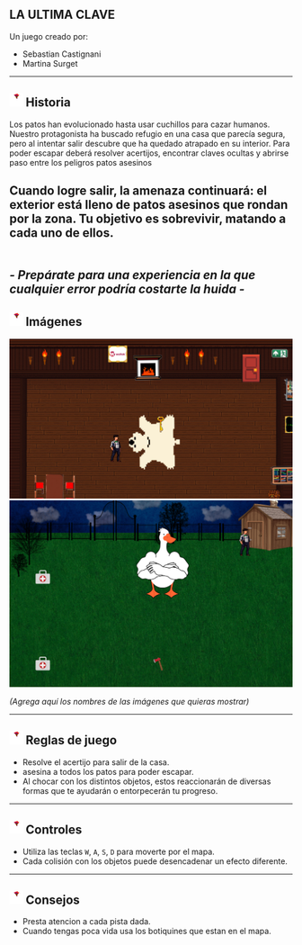 
## LA ULTIMA CLAVE


<p>Un juego creado por:</p>

- Sebastian Castignani  
- Martina Surget

---

<h2>
  <img src="./assets/hades.png" width="24" height="24" alt="Antorcha" />
  Historia
</h2>

Los patos han evolucionado hasta usar cuchillos para cazar humanos. Nuestro protagonista ha buscado refugio en una casa que parecía segura, pero al intentar salir descubre que ha quedado atrapado en su interior. Para poder escapar deberá resolver acertijos, encontrar claves ocultas y abrirse paso entre los peligros patos asesinos 

Cuando logre salir, la amenaza continuará: el exterior está lleno de patos asesinos que rondan por la zona. Tu objetivo es sobrevivir, matando a cada uno de ellos.  
<br>  
***- Prepárate para una experiencia en la que cualquier error podría costarte la huida -***  
---

<h2>
  <img src="./assets/hades.png" width="24" height="24" alt="Antorcha" />
  Imágenes
</h2>

<p align="center">
  <img src="./assets/captura1.png" width="700" alt="Captura 1" style="margin-right:10px;" />
  <img src="./assets/captura2.png" width="600" alt="Captura 2" style="margin-right:10px;" />
</p>

*(Agrega aquí los nombres de las imágenes que quieras mostrar)*

---

<h2>
  <img src="./assets/hades.png" width="24" height="24" alt="Antorcha" />
  Reglas de juego
</h2>

- Resolve el acertijo para salir de la casa.  
- asesina a todos los patos para poder escapar.  
- Al chocar con los distintos objetos, estos reaccionarán de diversas formas que te ayudarán o entorpecerán tu progreso.

---

<h2>
  <img src="./assets/hades.png" width="24" height="24" alt="Antorcha" />
  Controles
</h2>

- Utiliza las teclas `W`, `A`, `S`, `D` para moverte por el mapa.  
- Cada colisión con los objetos puede desencadenar un efecto diferente.

---

<h2>
  <img src="./assets/hades.png" width="24" height="24" alt="Antorcha" />
  Consejos
</h2>

- Presta atencion a cada pista dada.  
- Cuando tengas poca vida usa los botiquines que estan en el mapa.



